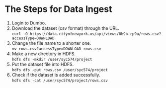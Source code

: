 # The Steps for Data Ingest

1. Login to Dumbo.
2. Download the dataset (csv format) through the URL.  
   `curl -O https://data.cityofnewyork.us/api/views/8h9b-rp9u/rows.csv?accessType=DOWNLOAD`
3. Change the file name to a shorter one.  
   `mv rows.csv?accessType=DOWNLOAD rows.csv`
4. Make a new directory in HDFS.  
   `hdfs dfs -mkdir /user/syc574/project`
5. Put the dataset file into HDFS.  
   `hdfs dfs -put rows.csv /user/syc574/project`
6. Check if the dataset is added successfully.  
   `hdfs dfs -cat /user/syc574/project/rows.csv`
